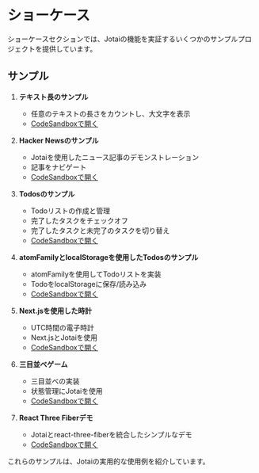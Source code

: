 # ショーケース

ショーケースセクションでは、Jotaiの機能を実証するいくつかのサンプルプロジェクトを提供しています。

## サンプル

1. **テキスト長のサンプル**
   - 任意のテキストの長さをカウントし、大文字を表示
   - [CodeSandboxで開く](https://githubbox.com/pmndrs/jotai/tree/main/examples/text_length)

2. **Hacker Newsのサンプル**
   - Jotaiを使用したニュース記事のデモンストレーション
   - 記事をナビゲート
   - [CodeSandboxで開く](https://githubbox.com/pmndrs/jotai/tree/main/examples/hacker_news)

3. **Todosのサンプル**
   - Todoリストの作成と管理
   - 完了したタスクをチェックオフ
   - 完了したタスクと未完了のタスクを切り替え
   - [CodeSandboxで開く](https://githubbox.com/pmndrs/jotai/tree/main/examples/todos)

4. **atomFamilyとlocalStorageを使用したTodosのサンプル**
   - atomFamilyを使用してTodoリストを実装
   - TodoをlocalStorageに保存/読み込み
   - [CodeSandboxで開く](https://githubbox.com/pmndrs/jotai/tree/main/examples/todos_with_atomFamily)

5. **Next.jsを使用した時計**
   - UTC時間の電子時計
   - Next.jsとJotaiを使用
   - [CodeSandboxで開く](https://codesandbox.io/s/nextjs-with-jotai-5ylrj)

6. **三目並べゲーム**
   - 三目並べの実装
   - 状態管理にJotaiを使用
   - [CodeSandboxで開く](https://codesandbox.io/s/jotai-tic-tac-6cg3h)

7. **React Three Fiberデモ**
   - Jotaiとreact-three-fiberを統合したシンプルなデモ
   - [CodeSandboxで開く](https://codesandbox.io/s/jotai-r3f-fri9d)

これらのサンプルは、Jotaiの実用的な使用例を紹介しています。
